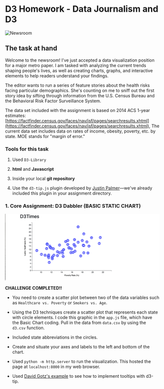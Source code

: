  # D3 Homework - Data Journalism and D3

![Newsroom](https://media.giphy.com/media/v2xIous7mnEYg/giphy.gif)

## The task at hand

Welcome to the newsroom! I've just accepted a data visualization position for a major metro paper. I am tasked with analyzing the current trends shaping people's lives, as well as creating charts, graphs, and interactive elements to help readers understand your findings.

The editor wants to run a series of feature stories about the health risks facing particular demographics. She's counting on me to sniff out the first story idea by sifting through information from the U.S. Census Bureau and the Behavioral Risk Factor Surveillance System.

The data set included with the assignment is based on 2014 ACS 1-year estimates: [https://factfinder.census.gov/faces/nav/jsf/pages/searchresults.xhtml](https://factfinder.census.gov/faces/nav/jsf/pages/searchresults.xhtml), The current data set includes data on rates of income, obesity, poverty, etc. by state. MOE stands for "margin of error."

### Tools for this task

1. Used  `D3-Library`

2. **html** and **Javascript** 

3. Inside your local **git repository**

4. Use the `d3-tip.js` plugin developed by [Justin Palmer](https://github.com/Caged)—we've already included this plugin in your assignment directory.


### 1. Core Assignment: D3 Dabbler (BASIC STATIC CHART)

![4-scatter](Images/scatterchart.png)

**CHALLENGE COMPLETED!!**

* You need to create a scatter plot between two of the data variables such as `Healthcare vs. Poverty` or `Smokers vs. Age`.

* Using the D3 techniques create a scatter plot that represents each state with circle elements. I code this graphic in the `app.js` file, which have the Basic Chart coding. Pull in the data from `data.csv` by using the `d3.csv` function. 

* Included state abbreviations in the circles.

* Create and situate your axes and labels to the left and bottom of the chart.

* Used `python -m http.server` to run the visualization. This hosted the page at `localhost:8000` in my web browser.

* Used [David Gotz's example](https://bl.ocks.org/davegotz/bd54b56723c154d25eedde6504d30ad7) to see how to implement tooltips with d3-tip.

